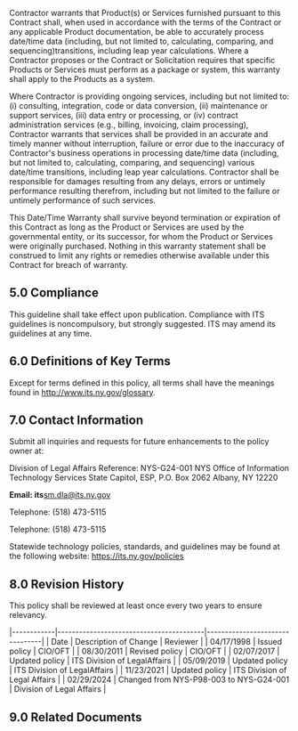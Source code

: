 Contractor warrants that Product(s) or Services furnished pursuant to this Contract shall, when used in accordance with the terms of the Contract or any applicable Product documentation, be able to accurately process date/time data (including, but not limited to, calculating, comparing, and sequencing)transitions, including leap year calculations. Where a Contractor proposes or the Contract or Solicitation requires that specific Products or Services must perform as a package or system, this warranty shall apply to the Products as a system.

Where Contractor is providing ongoing services, including but not limited to: (i) consulting, integration, code or data conversion, (ii) maintenance or support services, (iii) data entry or processing, or (iv) contract administration services (e.g., billing, invoicing, claim processing), Contractor warrants that services shall be provided in an accurate and timely manner without interruption, failure or error due to the inaccuracy of Contractor's business operations in processing date/time data (including, but not limited to, calculating, comparing, and sequencing) various date/time transitions, including leap year calculations. Contractor shall be responsible for damages resulting from any delays, errors or untimely performance resulting therefrom, including but not limited to the failure or untimely performance of such services.

This Date/Time Warranty shall survive beyond termination or expiration of this Contract as long as the Product or Services are used by the governmental entity, or its successor, for whom the Product or Services were originally purchased. Nothing in this warranty statement shall be construed to limit any rights or remedies otherwise available under this Contract for breach of warranty.

## **5.0 Compliance**

This guideline shall take effect upon publication. Compliance with ITS guidelines is noncompulsory, but strongly suggested. ITS may amend its guidelines at any time.

## **6.0 Definitions of Key Terms**

Except for terms defined in this policy, all terms shall have the meanings found in http://www.its.ny.gov/glossary.

## **7.0 Contact Information**

Submit all inquiries and requests for future enhancements to the policy owner at:

Division of Legal Affairs Reference: NYS-G24-001 NYS Office of Information Technology Services State Capitol, ESP, P.O. Box 2062 Albany, NY 12220

**Email: its**sm.dla@its.ny.gov

Telephone: (518) 473-5115

Telephone: (518) 473-5115

Statewide technology policies, standards, and guidelines may be found at the following website: https://its.ny.gov/policies

## **8.0 Revision History**

This policy shall be reviewed at least once every two years to ensure relevancy.

|------------|-----------------------------------------|--------------------------------|
| Date       | Description of Change                   | Reviewer                       |
| 04/17/1998 | Issued policy                           | CIO/OFT                        |
| 08/30/2011 | Revised policy                          | CIO/OFT                        |
| 02/07/2017 | Updated policy                          | ITS Division of  LegalAffairs  |
| 05/09/2019 | Updated policy                          | ITS Division of  LegalAffairs  |
| 11/23/2021 | Updated policy                          | ITS Division of  Legal Affairs |
| 02/29/2024 | Changed from NYS-P98-003 to NYS-G24-001 | Division of Legal  Affairs     |

## **9.0 Related Documents**